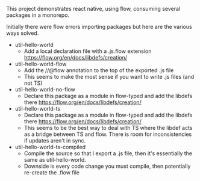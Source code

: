 This project demonstrates react native, using flow, consuming several packages in a monorepo.

Initially there were flow errors importing packages but here are the various ways solved.

- util-hello-world
  - Add a local declaration file with a .js.flow extension https://flow.org/en/docs/libdefs/creation/
- util-hello-world-flow
  - Add the //@flow annotation to the top of the exported .js file
  - This seems to make the most sense if you want to write .js files (and not TS)
- util-hello-world-no-flow
  - Declare this package as a module in flow-typed and add the libdefs there https://flow.org/en/docs/libdefs/creation/
- util-hello-world-ts
  - Declare this package as a module in flow-typed and add the libdefs there https://flow.org/en/docs/libdefs/creation/
  - This seems to be the best way to deal with TS where the libdef acts as a bridge between TS and flow.  There is room for inconsistencies if updates aren't in sync.
- util-hello-world-ts-compiled
  - Compile the source so that I export a .js file, then it's essentially the same as util-hello-world.
  - Downside is every code change you must compile, then potentially re-create the .flow file